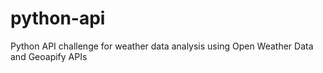 # python-api
Python API challenge for weather data analysis using Open Weather Data and Geoapify APIs
